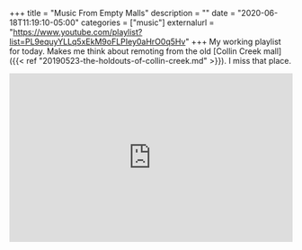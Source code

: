 +++
title = "Music From Empty Malls"
description = ""
date = "2020-06-18T11:19:10-05:00"
categories = ["music"]
externalurl = "https://www.youtube.com/playlist?list=PL9equyYLLq5xEkM9oFLPIey0aHrO0q5Hv"
+++
My working playlist for today. Makes me think about remoting from the old [Collin Creek mall]({{< ref "20190523-the-holdouts-of-collin-creek.md" >}}). I miss that place.

<iframe width="100%" height="300" src="https://www.youtube.com/embed/videoseries?list=PL9equyYLLq5xEkM9oFLPIey0aHrO0q5Hv" frameborder="0" allow="accelerometer; autoplay; encrypted-media; gyroscope; picture-in-picture" allowfullscreen></iframe>
